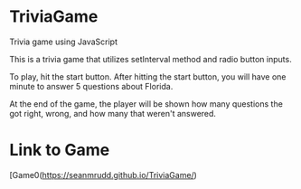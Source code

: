 # TriviaGame
Trivia game using JavaScript

This is a trivia game that utilizes setInterval method and radio button inputs.

To play, hit the start button.  After hitting the start button, you will have one minute to answer 5 questions about Florida.

At the end of the game, the player will be shown how many questions the got right, wrong, and how many that weren't answered.

# Link to Game
[Game0(https://seanmrudd.github.io/TriviaGame/)
